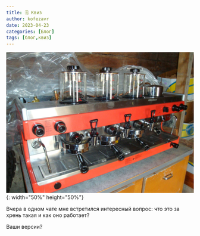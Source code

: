 ```yaml
---
title: 🗒 Квиз
author: kofezavr
date: 2023-04-23
categories: [Блог]
tags: [блог,квиз]
--- 
```

![Квиз](/assets/img/posts/23/04/quiz.jpg){: width="50%" height="50%"}

Вчера в одном чате мне встретился интересный вопрос: что это за хрень такая и как оно работает?

Ваши версии?